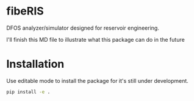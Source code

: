 # fibeRIS
DFOS analyzer/simulator designed for reservoir engineering. 

I'll finish this MD file to illustrate what this package can do in the future

# Installation

Use editable mode to install the package for it's still under development.

```bash
pip install -e .
```
